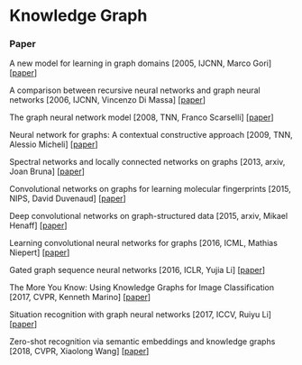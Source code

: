 # Knowledge Graph

### Paper

A new model for learning in graph domains \[2005, IJCNN, Marco Gori\] \[[paper](https://www.researchgate.net/profile/Franco_Scarselli/publication/4202380_A_new_model_for_earning_in_raph_domains/links/0c9605188cd580504f000000.pdf)\]

A comparison between recursive neural networks and graph neural networks \[2006, IJCNN, Vincenzo Di Massa\] \[[paper](https://www.researchgate.net/profile/Franco_Scarselli/publication/221533529_A_Comparison_between_Recursive_Neural_Networks_and_Graph_Neural_Networks/links/0c9605188cd4e8f75a000000.pdf)\]

The graph neural network model \[2008, TNN, Franco Scarselli\] \[[paper](https://repository.hkbu.edu.hk/cgi/viewcontent.cgi?article=1000&context=vprd_ja)\]

Neural network for graphs: A contextual constructive approach \[2009, TNN, Alessio Micheli\] \[[paper](https://ieeexplore.ieee.org/stamp/stamp.jsp?tp=&arnumber=4773279)\]

Spectral networks and locally connected networks on graphs \[2013, arxiv, Joan Bruna\] \[[paper](https://arxiv.org/pdf/1312.6203.pdf)\]

Convolutional networks on graphs for learning molecular fingerprints \[2015, NIPS, David Duvenaud\] \[[paper](https://papers.nips.cc/paper/5954-convolutional-networks-on-graphs-for-learning-molecular-fingerprints.pdf)\]

Deep convolutional networks on graph-structured data \[2015, arxiv, Mikael Henaff\] \[[paper](https://arxiv.org/pdf/1506.05163.pdf)\]

Learning convolutional neural networks for graphs \[2016, ICML, Mathias Niepert\] \[[paper](http://proceedings.mlr.press/v48/niepert16.pdf)\]

Gated graph sequence neural networks \[2016, ICLR, Yujia Li\] \[[paper](https://arxiv.org/pdf/1511.05493.pdf)\]

The More You Know: Using Knowledge Graphs for Image Classification \[2017, CVPR, Kenneth Marino\] \[[paper](http://openaccess.thecvf.com/content_cvpr_2017/papers/Marino_The_More_You_CVPR_2017_paper.pdf)\]

Situation recognition with graph neural networks \[2017, ICCV, Ruiyu Li\] \[[paper](http://openaccess.thecvf.com/content_ICCV_2017/papers/Li_Situation_Recognition_With_ICCV_2017_paper.pdf)\]

Zero-shot recognition via semantic embeddings and knowledge graphs \[2018, CVPR, Xiaolong Wang\] \[[paper](http://openaccess.thecvf.com/content_cvpr_2018/papers/Wang_Zero-Shot_Recognition_via_CVPR_2018_paper.pdf)\]




